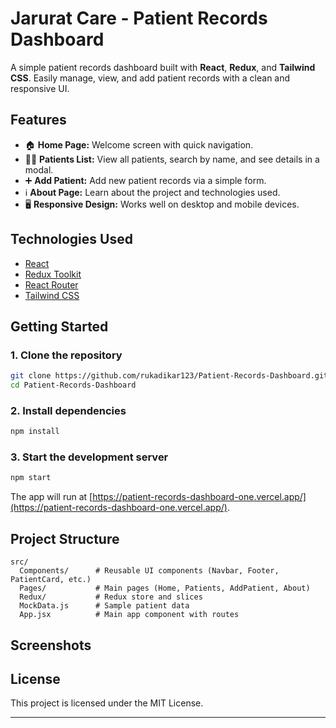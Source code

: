 # Jarurat Care - Patient Records Dashboard

A simple patient records dashboard built with **React**, **Redux**, and **Tailwind CSS**. Easily manage, view, and add patient records with a clean and responsive UI.

## Features

- 🏠 **Home Page:** Welcome screen with quick navigation.
- 👨‍⚕️ **Patients List:** View all patients, search by name, and see details in a modal.
- ➕ **Add Patient:** Add new patient records via a simple form.
- ℹ️ **About Page:** Learn about the project and technologies used.
- 🖥️ **Responsive Design:** Works well on desktop and mobile devices.

## Technologies Used

- [React](https://reactjs.org/)
- [Redux Toolkit](https://redux-toolkit.js.org/)
- [React Router](https://reactrouter.com/)
- [Tailwind CSS](https://tailwindcss.com/)

## Getting Started

### 1. Clone the repository

```bash
git clone https://github.com/rukadikar123/Patient-Records-Dashboard.git
cd Patient-Records-Dashboard
```

### 2. Install dependencies

```bash
npm install
```

### 3. Start the development server

```bash
npm start
```

The app will run at [https://patient-records-dashboard-one.vercel.app/](https://patient-records-dashboard-one.vercel.app/).

## Project Structure

```
src/
  Components/      # Reusable UI components (Navbar, Footer, PatientCard, etc.)
  Pages/           # Main pages (Home, Patients, AddPatient, About)
  Redux/           # Redux store and slices
  MockData.js      # Sample patient data
  App.jsx          # Main app component with routes
```

## Screenshots



## License

This project is licensed under the MIT License.

---

